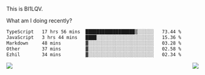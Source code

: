This is BI1LQV.

What am I doing recently?

<!--START_SECTION:waka-->

```txt
TypeScript   17 hrs 56 mins  ██████████████████▒░░░░░░   73.44 %
JavaScript   3 hrs 44 mins   ████░░░░░░░░░░░░░░░░░░░░░   15.36 %
Markdown     48 mins         ▓░░░░░░░░░░░░░░░░░░░░░░░░   03.28 %
Other        37 mins         ▓░░░░░░░░░░░░░░░░░░░░░░░░   02.58 %
Ezhil        34 mins         ▓░░░░░░░░░░░░░░░░░░░░░░░░   02.34 %
```

<!--END_SECTION:waka-->
<img align="right" src="https://github-readme-stats.vercel.app/api?username=bi1lqv&show_icons=true&count_private=true">

<img src="https://metrics.lecoq.io/bi1lqv?template=classic&base.activity=0&base.community=0&base.repositories=0&base.metadata=0&isocalendar=1&base=header%2C%20activity%2C%20community%2C%20repositories%2C%20metadata&base.indepth=false&base.hireable=false&isocalendar=false&isocalendar.duration=full-year&config.timezone=Asia%2FShanghai">
